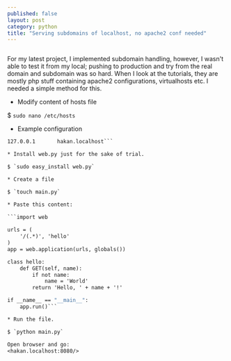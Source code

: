 ```yaml
---
published: false
layout: post
category: python
title: "Serving subdomains of localhost, no apache2 conf needed"
---
```


![]()

For my latest project, I implemented subdomain handling, however, I wasn't able to test it from my local; pushing to production and try from the real domain and subdomain was so hard. When I look at the tutorials, they are mostly php stuff containing apache2 configurations, virtualhosts etc. I needed a simple method for this.

* Modify content of hosts file

$ `sudo nano /etc/hosts`

* Example configuration

```127.0.0.1	localhost
127.0.0.1       hakan.localhost```

* Install web.py just for the sake of trial.

$ `sudo easy_install web.py`

* Create a file

$ `touch main.py`

* Paste this content:

```import web
        
urls = (
    '/(.*)', 'hello'
)
app = web.application(urls, globals())

class hello:        
    def GET(self, name):
        if not name: 
            name = 'World'
        return 'Hello, ' + name + '!'

if __name__ == "__main__":
    app.run()```

* Run the file.

$ `python main.py`

Open browser and go: 
<hakan.localhost:8080/>